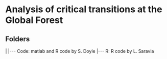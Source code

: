 # Analysis of critical transitions at the Global Forest

## Folders

| 
|--- Code: matlab and R code by S. Doyle
|--- R: R code by L. Saravia

